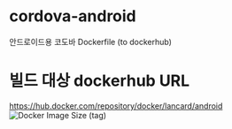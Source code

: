 # cordova-android
안드로이드용 코도바 Dockerfile (to dockerhub)

# 빌드 대상 dockerhub URL
https://hub.docker.com/repository/docker/lancard/android ![Docker Image Size (tag)](https://img.shields.io/docker/image-size/lancard/android/latest)

